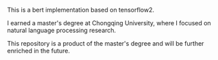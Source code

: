 This is a bert implementation based on tensorflow2. 

I earned a master's degree at Chongqing University, where I focused on natural language processing research. 

This repository is a product of the master's degree and will be further enriched in the future.